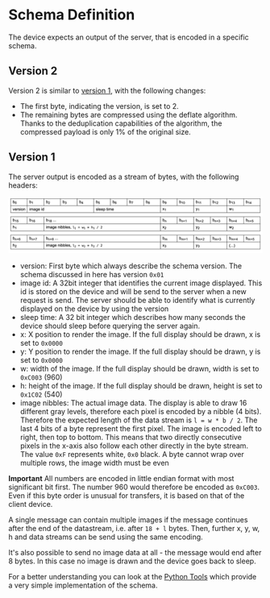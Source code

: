 # Schema Definition

The device expects an output of the server, that is encoded in a specific schema.

## Version 2

Version 2 is similar to [version 1](#version-1), with the following changes:
* The first byte, indicating the version, is set to 2.
* The remaining bytes are compressed using the deflate algorithm. Thanks to the deduplication capabilities of the algorithm, the compressed payload is only 1% of the original size.

## Version 1

The server output is encoded as a stream of bytes, with the following headers:

![Schema](./schema.png)

* version: First byte which always describe the schema version. The schema discussed in here has version `0x01`
* image id: A 32bit integer that identifies the current image displayed. This id is stored on the device and will be send to the server when a new request is send. The server should be able to identify what is currently displayed on the device by using the version
* sleep time: A 32 bit integer which describes how many seconds the device should sleep before querying the server again.
* x: X position to render the image. If the full display should be drawn, x is set to `0x0000`
* y: Y position to render the image. If the full display should be drawn, y is set to `0x0000`
* w: width of the image. If the full display should be drawn, width is set to `0xC003` (960)
* h: height of the image. If the full display should be drawn, height is set to `0x1C02` (540)
* image nibbles: The actual image data. The display is able to draw 16 different gray levels, therefore each pixel is encoded by a nibble (4 bits).
Therefore the expected length of the data stream is `l = w * b / 2`.
The last 4 bits of a byte represent the first pixel. The image is encoded left to right, then top to bottom. This means that two directly consecutive pixels in the x-axis also follow each other directly in the byte stream. The value `0xF` represents white, `0x0` black. 
A byte cannot wrap over multiple rows, the image width must be even

**Important** All numbers are encoded in little endian format with most significant bit first. The number 960 would therefore be encoded as `0xC003`.
Even if this byte order is unusual for transfers, it is based on that of the client device.

A single message can contain multiple images if the message continues after the end of the datastream, i.e. after `18 + l` bytes. Then, further x, y, w, h and data streams can be send using the same encoding.

It's also possible to send no image data at all - the message would end after 8 bytes. In this case no image is drawn and the device goes back to sleep.

For a better understanding you can look at the [Python Tools](../tools/) which provide a very simple implementation of the schema.